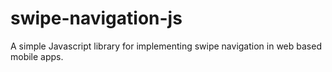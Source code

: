 # swipe-navigation-js
A simple Javascript library for implementing swipe navigation in web based mobile apps.
